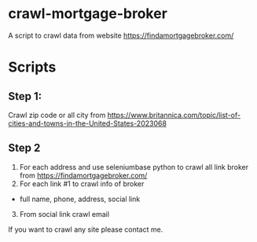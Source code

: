 # crawl-mortgage-broker
A script to crawl data from website https://findamortgagebroker.com/

# Scripts

## Step 1:
Crawl zip code or all city from https://www.britannica.com/topic/list-of-cities-and-towns-in-the-United-States-2023068

## Step 2
1. For each address and use seleniumbase python to crawl all link broker from https://findamortgagebroker.com/
2. For each link #1 to crawl info of broker
  - full name, phone, address, social link
3. From social link crawl email  

If you want to crawl any site please contact me.

